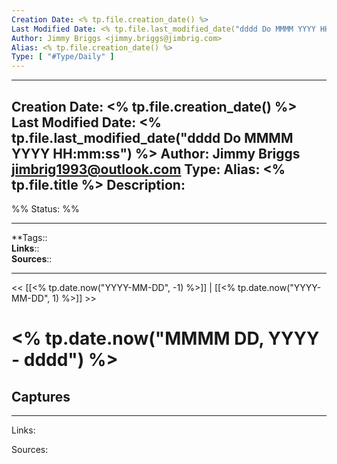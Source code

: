 ```yaml
---
Creation Date: <% tp.file.creation_date() %>
Last Modified Date: <% tp.file.last_modified_date("dddd Do MMMM YYYY HH:mm:ss") %>
Author: Jimmy Briggs <jimmy.briggs@jimbrig.com>
Alias: <% tp.file.creation_date() %>
Type: [ "#Type/Daily" ]
---
```


---
Creation Date: <% tp.file.creation_date() %>
Last Modified Date: <% tp.file.last_modified_date("dddd Do MMMM YYYY HH:mm:ss") %>
Author: Jimmy Briggs <jimbrig1993@outlook.com>
Type:
Alias: <% tp.file.title %>
Description:
---
%%
Status: 
%%

---
**Tags::  
**Links**::  
**Sources**::  

---

<< [[<% tp.date.now("YYYY-MM-DD", -1) %>]] | [[<% tp.date.now("YYYY-MM-DD", 1) %>]] >>

# <% tp.date.now("MMMM DD, YYYY - dddd") %>

## Captures

***

Links:

Sources: